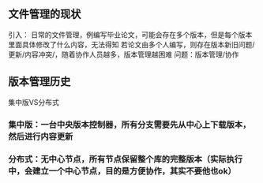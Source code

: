 ## 文件管理的现状
   引入： 日常的文件管理，例编写毕业论文，可能会存在多个版本，但是每个版本里面具体修改了什么内容，无法得知
   若论文由多个人编写，则存在版本新旧问题/更新/内容冲突/，随着协作人员越多，版本管理越困难
   问题：版本管理/协作
## 版本管理历史
  集中版VS分布式
  ### 集中版：一台中央版本控制器，所有分支需要先从中心上下载版本，然后进行内容更新
  ### 分布式：无中心节点，所有节点保留整个库的完整版本（实际执行中，会建立一个中心节点，目的是方便协作，其实不要他也ok）
## 
